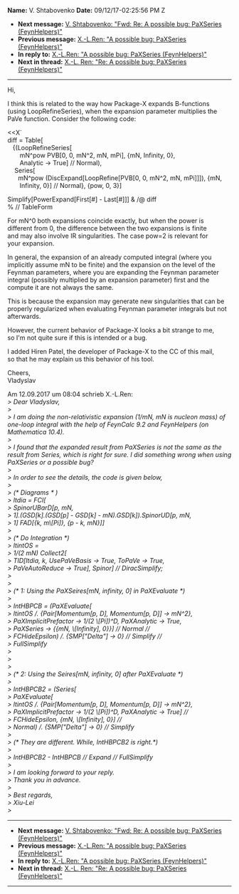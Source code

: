 **Name:** V. Shtabovenko
**Date:** 09/12/17-02:25:56 PM Z

  - **Next message:** [V. Shtabovenko: "Fwd: Re: A possible bug:
    PaXSeries (FeynHelpers)"](1318.html)
  - **Previous message:** [X.-L.Ren: "A possible bug: PaXSeries
    (FeynHelpers)"](1316.html)
  - **In reply to:** [X.-L.Ren: "A possible bug: PaXSeries
    (FeynHelpers)"](1316.html)
  - **Next in thread:** [X.-L. Ren: "Re: A possible bug: PaXSeries
    (FeynHelpers)"](1319.html)

-----

Hi,  

I think this is related to the way how Package-X expands B-functions  
(using LoopRefineSeries), when the expansion parameter multiplies the  
PaVe function. Consider the following code:  

<<X\`  
diff = Table[  
   {(LoopRefineSeries[  
       mN^pow PVB[0, 0, mN^2, mN, mPi], {mN, Infinity, 0},  
       Analytic -\> True] // Normal),  
    Series[  
      mN^pow (DiscExpand[LoopRefine[PVB[0, 0, mN^2, mN,
mPi]]]), {mN,  
       Infinity, 0}] // Normal}, {pow, 0, 3}]  

Simplify[PowerExpand[First[\#] -
Last[\#]]] & /@ diff  
% // TableForm  

For mN^0 both expansions coincide exactly, but when the power is  
different from 0, the difference between the two expansions is finite  
and may also involve IR singularities. The case pow=2 is relevant for  
your expansion.  

In general, the expansion of an already computed integral (where you  
implicitly assume mN to be finite) and the expansion on the level of
the  
Feynman parameters, where you are expanding the Feynman parameter  
integral (possibly multiplied by an expansion parameter) first and the  
compute it are not always the same.  

This is because the expansion may generate new singularities that can
be  
properly regularized when evaluating Feynman parameter integrals but
not  
afterwards.  

However, the current behavior of Package-X looks a bit strange to me,  
so I'm not quite sure if this is intended or a bug.  

I added Hiren Patel, the developer of Package-X to the CC of this
mail,  
so that he may explain us this behavior of his tool.  

Cheers,  
Vladyslav  

Am 12.09.2017 um 08:04 schrieb X.-L.Ren:  
*\> Dear Vladyslav,*  
*\>*  
*\> I am doing the non-relativistic expansion (1/mN, mN is nucleon mass)
of one-loop integral with the help of FeynCalc 9.2 and FeynHelpers (on
Mathematica 10.4).*  
*\>*  
*\> I found that the expanded result from PaXSeries is not the same as
the result from Series, which is right for sure. I did something wrong
when using PaXSeries or a possible bug?*  
*\>*  
*\> In order to see the details, the code is given below,*  
*\>*  
*\> (\* Diagrams \* )*  
*\> ltdia = FCI[*  
*\> SpinorUBarD[p, mN,*  
*\> 1].(GSD[k].(GSD[p] - GSD[k] -
mN).GSD[k]).SpinorUD[p, mN,*  
*\> 1] FAD[{k, m\\[Pi]}, {p - k, mN}]]*  
*\>*  
*\> (\* Do Integration \*)*  
*\> ltintOS =*  
*\> 1/(2 mN) Collect2[*  
*\> TID[ltdia, k, UsePaVeBasis -\> True, ToPaVe -\> True,*  
*\> PaVeAutoReduce -\> True], Spinor] // DiracSimplify;*  
*\>*  
*\>*  
*\> (\* 1: Using the PaXSeires[mN, infinity, 0] in PaXEvaluate
\*)*  
*\>*  
*\> IntHBPCB = (PaXEvaluate[*  
*\> ltintOS /. {Pair[Momentum[p, D], Momentum[p,
D]] -\> mN^2},*  
*\> PaXImplicitPrefactor -\> 1/(2 \\[Pi])^D, PaXAnalytic -\>
True,*  
*\> PaXSeries -\> {{mN, \\[Infinity], 0}}] // Normal //*  
*\> FCHideEpsilon) /. {SMP["Delta"] -\> 0} // Simplify //*  
*\> FullSimplify*  
*\>*  
*\>*  
*\>*  
*\> (\* 2: Using the Seires[mN, infinity, 0] after PaXEvaluate
\*)*  
*\>*  
*\> IntHBPCB2 = (Series[*  
*\> PaXEvaluate[*  
*\> ltintOS /. {Pair[Momentum[p, D], Momentum[p,
D]] -\> mN^2},*  
*\> PaXImplicitPrefactor -\> 1/(2 \\[Pi])^D, PaXAnalytic -\>
True] //*  
*\> FCHideEpsilon, {mN, \\[Infinity], 0}] //*  
*\> Normal) /. {SMP["Delta"] -\> 0} // Simplify*  
*\>*  
*\> (\* They are different. While, IntHBPCB2 is right.\*)*  
*\>*  
*\> IntHBPCB2 - IntHBPCB // Expand // FullSimplify*  
*\>*  
*\> I am looking forward to your reply.*  
*\> Thank you in advance.*  
*\>*  
*\> Best regards,*  
*\> Xiu-Lei*  
*\>*  

-----

  - **Next message:** [V. Shtabovenko: "Fwd: Re: A possible bug:
    PaXSeries (FeynHelpers)"](1318.html)
  - **Previous message:** [X.-L.Ren: "A possible bug: PaXSeries
    (FeynHelpers)"](1316.html)
  - **In reply to:** [X.-L.Ren: "A possible bug: PaXSeries
    (FeynHelpers)"](1316.html)
  - **Next in thread:** [X.-L. Ren: "Re: A possible bug: PaXSeries
    (FeynHelpers)"](1319.html)

-----

